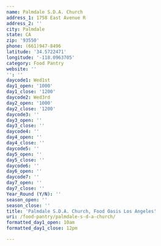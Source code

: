 ```yaml
---
name: Palmdale S.D.A. Church
address_1: 1758 East Avenue R
address_2: ''
city: Palmdale
state: CA
zip: '93550'
phone: (661)947-8496
latitude: '34.5722471'
longitude: '-118.0963705'
category: Food Pantry
website: ''
'': ''
daycode1: Wed1st
day1_open: '1000'
day1_close: '1200'
daycode2: Wed3rd
day2_open: '1000'
day2_close: '1200'
daycode3: ''
day3_open: ''
day3_close: ''
daycode4: ''
day4_open: ''
day4_close: ''
daycode5: ''
day5_open: ''
day5_close: ''
daycode6: ''
day6_open: ''
daycode7: ''
day7_open: ''
day7_close: ''
Year_Round (Y/N): ''
season_open: ''
season_close: ''
title: 'Palmdale S.D.A. Church, Food Oasis Los Angeles'
uri: /food-pantry/palmdale-s-d-a-church/
formatted_day1_open: 10am
formatted_day1_close: 12pm

---
```


